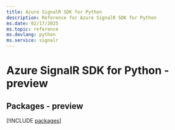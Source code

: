 ```yaml
---
title: Azure SignalR SDK for Python
description: Reference for Azure SignalR SDK for Python
ms.date: 02/17/2025
ms.topic: reference
ms.devlang: python
ms.service: signalr
---
```

# Azure SignalR SDK for Python - preview
## Packages - preview
[!INCLUDE [packages](signalr-index.md)]